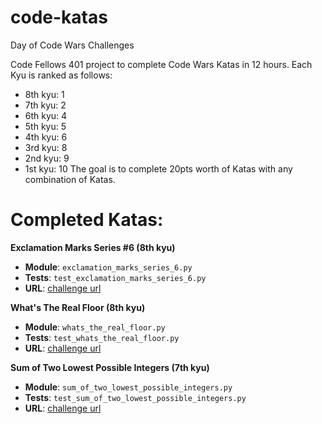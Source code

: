 # code-katas

Day of Code Wars Challenges

Code Fellows 401 project to complete Code Wars Katas in 12 hours. 
Each Kyu is ranked as follows:
- 8th kyu: 1 
- 7th kyu: 2 
- 6th kyu: 4 
- 5th kyu: 5 
- 4th kyu: 6 
- 3rd kyu: 8 
- 2nd kyu: 9 
- 1st kyu: 10
The goal is to complete 20pts worth of Katas with any combination of Katas. 

# Completed Katas:

**Exclamation Marks Series #6 (8th kyu)**

- **Module**: `exclamation_marks_series_6.py`
- **Tests**: `test_exclamation_marks_series_6.py`
- **URL**: [challenge url](https://www.codewars.com/kata/exclamation-marks-series-number-6-remove-n-exclamation-marks-in-the-sentence-from-left-to-right/python)

**What's The Real Floor (8th kyu)**

- **Module**: `whats_the_real_floor.py`
- **Tests**: `test_whats_the_real_floor.py`
- **URL**: [challenge url](https://www.codewars.com/kata/whats-the-real-floor/python)

**Sum of Two Lowest Possible Integers (7th kyu)**

- **Module**: `sum_of_two_lowest_possible_integers.py`
- **Tests**: `test_sum_of_two_lowest_possible_integers.py`
- **URL**: [challenge url](https://www.codewars.com/kata/sum-of-two-lowest-positive-integers/python)




